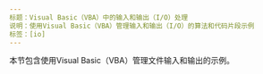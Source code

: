 ```yaml
---
标题：Visual Basic（VBA）中的输入和输出（I/O）处理
说明：使用Visual Basic（VBA）管理输入和输出（I/O）的算法和代码片段示例
标签：[io]
---
```

本节包含使用Visual Basic（VBA）管理文件输入和输出的示例。
